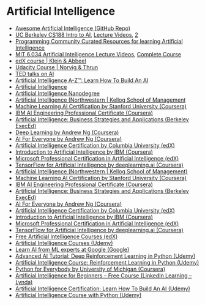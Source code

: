 # Artificial Intelligence

* [Awesome Artificial Intelligence \(GitHub Repo\)](https://github.com/owainlewis/awesome-artificial-intelligence)
* [UC Berkeley CS188 Intro to AI](http://ai.berkeley.edu/home.html), [Lecture Videos](http://ai.berkeley.edu/lecture_videos.html), [2](https://www.youtube.com/watch?v=W1S-HSakPTM)
* [Programming Community Curated Resources for learning Artificial Intelligence](https://hackr.io/tutorials/learn-artificial-intelligence-ai)
* [MIT 6.034 Artificial Intelligence Lecture Videos](https://www.youtube.com/playlist?list=PLUl4u3cNGP63gFHB6xb-kVBiQHYe_4hSi), [Complete Course](https://ocw.mit.edu/courses/electrical-engineering-and-computer-science/6-034-artificial-intelligence-fall-2010/)
* [edX course \| Klein & Abbeel](https://courses.edx.org/courses/BerkeleyX/CS188x_1/1T2013/info)
* [Udacity Course \| Norvig & Thrun](https://www.udacity.com/course/intro-to-artificial-intelligence--cs271)
* [TED talks on AI](http://www.ted.com/playlists/310/talks_on_artificial_intelligen)
* ​[Artificial Intelligence A-Z™: Learn How To Build An AI](https://career.guru99.com/recommends/artificialintelligence-1/)​
* ​[Artificial Intelligence](https://career.guru99.com/recommends/artificialintelligence-2/)​
* ​[Artificial Intelligence Nanodegree](https://in.udacity.com/course/artificial-intelligence-nanodegree--nd889)​
* ​[Artificial Intelligence \(Northwestern \| Kellog School of Management](https://digitaldefynd.com/best-artificial-intelligence-courses-training-certifications/#1_Artificial_Intelligence_Northwestern_Kellog_School_of_Management)​
* ​[Machine Learning AI Certification by Stanford University \(Coursera\)](https://digitaldefynd.com/best-artificial-intelligence-courses-training-certifications/#2_Machine_Learning_AI_Certification_by_Stanford_University_Coursera)​
* ​[IBM AI Engineering Professional Certificate \(Coursera\)](https://digitaldefynd.com/best-artificial-intelligence-courses-training-certifications/#3_IBM_AI_Engineering_Professional_Certificate_Coursera)​
* ​[Artificial Intelligence: Business Strategies and Applications \(Berkeley ExecEd\)](https://digitaldefynd.com/best-artificial-intelligence-courses-training-certifications/#4_Artificial_Intelligence_Business_Strategies_and_Applications_Berkeley_ExecEd)​
* ​[Deep Learning by Andrew Ng \(Coursera\)](https://digitaldefynd.com/best-artificial-intelligence-courses-training-certifications/#5_Deep_Learning_by_Andrew_Ng_Coursera)​
* ​[AI For Everyone by Andrew Ng \(Coursera\)](https://digitaldefynd.com/best-artificial-intelligence-courses-training-certifications/#6_AI_For_Everyone_by_Andrew_Ng_Coursera)​
* ​[Artificial Intelligence Certification by Columbia University \(edX\)](https://digitaldefynd.com/best-artificial-intelligence-courses-training-certifications/#7_Artificial_Intelligence_Certification_by_Columbia_University_edX)​
* ​[Introduction to Artificial Intelligence by IBM \(Coursera\)](https://digitaldefynd.com/best-artificial-intelligence-courses-training-certifications/#8_Introduction_to_Artificial_Intelligence_by_IBM_Coursera)​
* ​[Microsoft Professional Certification in Artificial Intelligence \(edX\)](https://digitaldefynd.com/best-artificial-intelligence-courses-training-certifications/#9_Microsoft_Professional_Certification_in_Artificial_Intelligence_edX)​
* ​[TensorFlow for Artificial Intelligence by deeplearning.ai \(Coursera\)](https://digitaldefynd.com/best-artificial-intelligence-courses-training-certifications/#10_TensorFlow_for_Artificial_Intelligence_by_deeplearningai_Coursera)​
* ​[Artificial Intelligence \(Northwestern \| Kellog School of Management\)](http://emeritus-institute-of-management.sjv.io/c/397676/674046/8201)​
* ​[Machine Learning AI Certification by Stanford University \(Coursera\)](https://click.linksynergy.com/deeplink?id=vedj0cWlu2Y&mid=40328&u1=ddai1&murl=https%3A%2F%2Fwww.coursera.org%2Flearn%2Fmachine-learning)​
* ​[IBM AI Engineering Professional Certificate \(Coursera\)](https://click.linksynergy.com/deeplink?id=vedj0cWlu2Y&mid=40328&u1=ddainewcert1&murl=https%3A%2F%2Fwww.coursera.org%2Fprofessional-certificates%2Fai-engineer)​
* ​[Artificial Intelligence: Business Strategies and Applications \(Berkeley ExecEd\)](http://emeritus-institute-of-management.sjv.io/c/397676/754488/8201)​
* ​[AI For Everyone by Andrew Ng \(Coursera\)](https://click.linksynergy.com/deeplink?id=vedj0cWlu2Y&mid=40328&u1=ddai3&murl=https%3A%2F%2Fwww.coursera.org%2Flearn%2Fai-for-everyone)​
* ​[Artificial Intelligence Certification by Columbia University \(edX\)](https://www.awin1.com/cread.php?awinmid=6798&awinaffid=427859&clickref=ddai5&p=https%3A%2F%2Fwww.edx.org%2Fmicromasters%2Fcolumbiax-artificial-intelligence)​
* ​[Introduction to Artificial Intelligence by IBM \(Coursera\)](https://click.linksynergy.com/deeplink?id=vedj0cWlu2Y&mid=40328&u1=ddainew1&murl=https%3A%2F%2Fwww.coursera.org%2Flearn%2Fintroduction-to-ai)​
* ​[Microsoft Professional Certification in Artificial Intelligence \(edX\)](https://www.awin1.com/cread.php?awinmid=6798&awinaffid=427859&clickref=ddai6&p=https%3A%2F%2Fwww.edx.org%2Fmicrosoft-professional-program-artificial-intelligence)​
* ​[TensorFlow for Artificial Intelligence by deeplearning.ai \(Coursera\)](https://click.linksynergy.com/deeplink?id=vedj0cWlu2Y&mid=40328&u1=ddai7&murl=https%3A%2F%2Fwww.coursera.org%2Flearn%2Fintroduction-tensorflow)​
* [Free Artificial Intelligence Courses \(edX\)](https://www.awin1.com/cread.php?awinmid=6798&awinaffid=427859&clickref=ddainew2&p=%5B%5Bhttps%253A%252F%252Fwww.edx.org%252Flearn%252Fartificial-intelligence%5D%5D)​
* ​[Artificial Intelligence Courses \(Udemy\)](https://click.linksynergy.com/deeplink?id=vedj0cWlu2Y&mid=39197&u1=ddainew4&murl=https%3A%2F%2Fwww.udemy.com%2Ftopic%2Fartificial-intelligence%2F)​
* ​[Learn AI from ML experts at Google \(Google\)](https://ai.google/education/)​
* ​[Advanced AI Tutorial: Deep Reinforcement Learning in Python \(Udemy\)](https://click.linksynergy.com/deeplink?id=vedj0cWlu2Y&mid=39197&u1=ddai11&murl=https%3A%2F%2Fwww.udemy.com%2Fdeep-reinforcement-learning-in-python%2F)​
* [Artificial Intelligence Course: Reinforcement Learning in Python \(Udemy\)](https://click.linksynergy.com/deeplink?id=vedj0cWlu2Y&mid=39197&murl=https%3A%2F%2Fwww.udemy.com%2Fartificial-intelligence-reinforcement-learning-in-python%2F)​
* ​[Python for Everybody by University of Michigan \(Coursera\)](https://click.linksynergy.com/deeplink?id=vedj0cWlu2Y&mid=40328&u1=ddai15&murl=https%3A%2F%2Fwww.coursera.org%2Fspecializations%2Fpython)​
* ​[Artificial Intelligence for Beginners – Free Course \(LinkedIn Learning – Lynda\)](https://linkedin-learning.pxf.io/c/1238999/449670/8005?subId1=ddartificial1&u=https%3A%2F%2Fwww.linkedin.com%2Flearning%2Fartificial-intelligence-foundations-thinking-machines%2F)​
* ​[Artificial Intelligence Certification: Learn How To Build An AI \(Udemy\)](https://click.linksynergy.com/deeplink?id=vedj0cWlu2Y&mid=39197&murl=https%3A%2F%2Fwww.udemy.com%2Fartificial-intelligence-az%2F)​
* ​[Artificial Intelligence Course with Python \(Udemy\)](https://click.linksynergy.com/deeplink?id=vedj0cWlu2Y&mid=39197&murl=https%3A%2F%2Fwww.udemy.com%2Fdata-science-and-machine-learning-with-python-hands-on%2F)​

